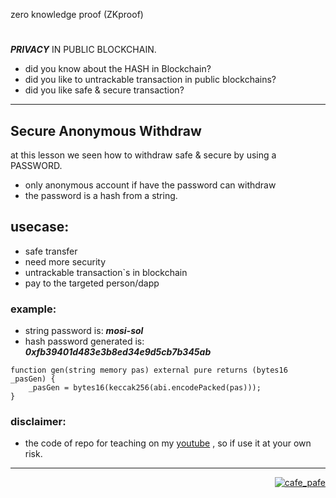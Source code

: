 zero knowledge proof (ZKproof)
#
***PRIVACY*** IN PUBLIC BLOCKCHAIN.

- did you know about the HASH in Blockchain?
- did you like to untrackable transaction in public blockchains?
- did you like safe & secure transaction?

---

## Secure Anonymous Withdraw
at this lesson we seen how to withdraw safe & secure by using a PASSWORD.
- only anonymous account if have the password can withdraw
- the password is a hash from a string.

## usecase:
- safe transfer
- need more security
- untrackable transaction`s in blockchain
- pay to the targeted person/dapp

### example:
- string password is: ***mosi-sol***
- hash password generated is: ***0xfb39401d483e3b8ed34e9d5cb7b345ab***

```
function gen(string memory pas) external pure returns (bytes16 _pasGen) {
    _pasGen = bytes16(keccak256(abi.encodePacked(pas)));
}
 ```
### disclaimer:
- the code of repo for teaching on my [youtube](https://youtube.com/pafecafe) , so if use it at your own risk.

---
<p align="right">
  <a href="https://github.com/mosi-sol" target="blank">
  <img src="https://img.shields.io/badge/Secure%20anonymous-Withdraw-blue?style=flat" alt="cafe_pafe" /></a>  
</p>
